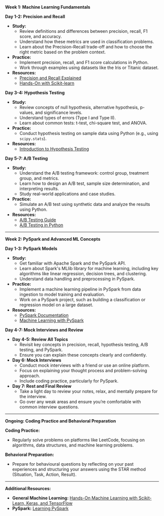 **Week 1: Machine Learning Fundamentals**

**Day 1-2: Precision and Recall**
- **Study:**
  - Review definitions and differences between precision, recall, F1 score, and accuracy.
  - Understand how these metrics are used in classification problems.
  - Learn about the Precision-Recall trade-off and how to choose the right metric based on the problem context.
- **Practice:**
  - Implement precision, recall, and F1 score calculations in Python.
  - Work through examples using datasets like the Iris or Titanic dataset.
- **Resources:**
  - [Precision and Recall Explained](https://developers.google.com/machine-learning/crash-course/classification/precision-and-recall)
  - [Hands-On with Scikit-learn](https://scikit-learn.org/stable/modules/generated/sklearn.metrics.precision_score.html)

**Day 3-4: Hypothesis Testing**
- **Study:**
  - Review concepts of null hypothesis, alternative hypothesis, p-values, and significance levels.
  - Understand types of errors (Type I and Type II).
  - Learn about common tests: t-test, chi-square test, and ANOVA.
- **Practice:**
  - Conduct hypothesis testing on sample data using Python (e.g., using `scipy.stats`).
- **Resources:**
  - [Introduction to Hypothesis Testing](https://www.analyticsvidhya.com/blog/2021/04/a-comprehensive-guide-to-hypothesis-testing-in-python/)

**Day 5-7: A/B Testing**
- **Study:**
  - Understand the A/B testing framework: control group, treatment group, and metrics.
  - Learn how to design an A/B test, sample size determination, and interpreting results.
  - Study real-world applications and case studies.
- **Practice:**
  - Simulate an A/B test using synthetic data and analyze the results using Python.
- **Resources:**
  - [A/B Testing Guide](https://www.optimizely.com/optimization-glossary/ab-testing/)
  - [A/B Testing in Python](https://towardsdatascience.com/a-b-testing-with-python-e5964dd66143)

---

**Week 2: PySpark and Advanced ML Concepts**

**Day 1-3: PySpark Models**
- **Study:**
  - Get familiar with Apache Spark and the PySpark API.
  - Learn about Spark's MLlib library for machine learning, including key algorithms like linear regression, decision trees, and clustering.
  - Understand data handling and preprocessing in PySpark.
- **Practice:**
  - Implement a machine learning pipeline in PySpark from data ingestion to model training and evaluation.
  - Work on a PySpark project, such as building a classification or regression model on a large dataset.
- **Resources:**
  - [PySpark Documentation](https://spark.apache.org/docs/latest/api/python/index.html)
  - [Machine Learning with PySpark](https://www.datacamp.com/courses/machine-learning-with-pyspark)

**Day 4-7: Mock Interviews and Review**
- **Day 4-5: Review All Topics**
  - Revisit key concepts in precision, recall, hypothesis testing, A/B testing, and PySpark.
  - Ensure you can explain these concepts clearly and confidently.
- **Day 6: Mock Interviews**
  - Conduct mock interviews with a friend or use an online platform.
  - Focus on explaining your thought process and problem-solving approach.
  - Include coding practice, particularly for PySpark.
- **Day 7: Rest and Final Review**
  - Take a light day to review your notes, relax, and mentally prepare for the interview.
  - Go over any weak areas and ensure you’re comfortable with common interview questions.

---

**Ongoing: Coding Practice and Behavioral Preparation**

**Coding Practice:**
- Regularly solve problems on platforms like LeetCode, focusing on algorithms, data structures, and machine learning problems.

**Behavioral Preparation:**
- Prepare for behavioural questions by reflecting on your past experiences and structuring your answers using the STAR method (Situation, Task, Action, Result).

---

**Additional Resources:**
- **General Machine Learning:** [Hands-On Machine Learning with Scikit-Learn, Keras, and TensorFlow](https://www.oreilly.com/library/view/hands-on-machine-learning/9781492032632/)
- **PySpark:** [Learning PySpark](https://www.oreilly.com/library/view/learning-pyspark/9781491943205/)